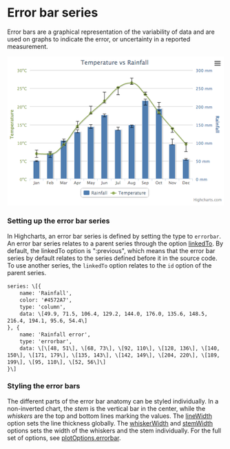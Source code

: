 Error bar series
================

Error bars are a graphical representation of the variability of data and are used on graphs to indicate the error, or uncertainty in a reported measurement. 

![error-bar.png](error-bar.png)

### Setting up the error bar series

In Highcharts, an error bar series is defined by setting the type to `errorbar`. An error bar series relates to a parent series through the option [linkedTo](http://api.highcharts.com/highcharts/plotOptions.errorbar.linkedTo). By default, the linkedTo option is ":previous", which means that the error bar series by default relates to the series defined before it in the source code. To use another series, the `linkedTo` option relates to the `id` option of the parent series.

    
    series: \[{
        name: 'Rainfall',
        color: '#4572A7',
        type: 'column',
        data: \[49.9, 71.5, 106.4, 129.2, 144.0, 176.0, 135.6, 148.5, 216.4, 194.1, 95.6, 54.4\]
    }, { 
        name: 'Rainfall error',
        type: 'errorbar',
        data: \[\[48, 51\], \[68, 73\], \[92, 110\], \[128, 136\], \[140, 150\], \[171, 179\], \[135, 143\], \[142, 149\], \[204, 220\], \[189, 199\], \[95, 110\], \[52, 56\]\]
    }\]

### Styling the error bars

The different parts of the error bar anatomy can be styled individually. In a non-inverted chart, the _stem_ is the vertical bar in the center, while the _whiskers_ are the top and bottom lines marking the values. The [lineWidth](http://api.highcharts.com/highcharts/plotOptions.errorbar.lineWidth) option sets the line thickness globally. The [whiskerWidth](http://api.highcharts.com/highcharts/plotOptions.errorbar.whiskerWidth) and [stemWidth](http://api.highcharts.com/highcharts/plotOptions.errorbar.stemWidth) options sets the width of the whiskers and the stem individually. For the full set of options, see [plotOptions.errorbar](http://api.highcharts.com/highcharts/plotOptions.errorbar).
